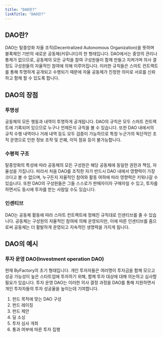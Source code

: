 ```yaml
---
title: "DAO란?"
linkTitle: "DAO란?"
---
```



## DAO란?
DAO는 탈중앙화 자율 조직(Decentralized Autonomous Organization)을 뜻하며 블록체인 기반의 새로운 공동체(커뮤니티)의 한 형태입니다. DAO에서는 중앙의 관리나 통제가 없으므로, 공동체의 모든 규칙을 참여 구성원들이 함께 만들고 지켜가며 의사 결정도 구성원들의 자율적인 참여에 의해 이루어집니다. 이러한 규칙들은 스마트 컨트랙트를 통해 투명하게 공개되고 수행되기 때문에 자율 공동체가 진정한 의미로 서로를 신뢰하고 함께 할 수 있도록 합니다.

## DAO의 장점
### 투명성
공동체의 모든 행동과 내역이 투명하게 공개됩니다. DAO의 규칙은 모두 스마트 컨트랙트에 기록되어 있으므로 누구나 언제든지 규칙을 볼 수 있습니다. 또한 DAO 내에서의 규칙 수행 내역이나 거래 내역 등도 모두 검증이 가능하므로 특정 누군가의 독단적인 조직 운영으로 인한 정보 조작 및 은폐, 이익 점유 등이 불가능합니다.

### 수평적 구조
탈중앙화의 특성에 따라 공동체의 모든 구성원은 해당 공동체에 동일한 권한과 책임, 자율성을 가집니다. 따라서 처음 DAO를 조직한 자가 반드시 DAO 내에서 영향력이 가장 크다고 볼 수 없으며, 누구든지 자율적인 참여와 활동 여하에 따라 영향력은 키워나갈 수 있습니다. 또한 DAO의 구성원들은 그들 스스로가 판매자이자 구매자일 수 있고, 투자를 하면서도 동시에 투자를 받는 사람일 수도 있습니다.

### 인센티브
DAO는 공동체 활동에 따라 스마트 컨트랙트에 정해진 규칙대로 인센티브를 줄 수 있습니다. 공동체는 구성원의 자율적인 참여에 의해 운영되지만, 이에 따른 인센티브를 줌으로써 공동체는 더 활발하게 운영되고 지속적인 생명력을 가지게 됩니다.

## DAO의 예시
### 투자 운영 DAO(Investment operation DAO)
현재 ByFactory의 초기 형태입니다. 개인 투자자들은 여러명이 투자금을 함께 모으고 성공 가능성이 높은 스타트업에 투자하기 위해, 함께 투자 대상에 대해 의논하고 심사할 필요가 있습니다. 투자 운영 DAO는 이러한 의사 결정 과정을 DAO를 통해 지원하면서 개인 투자자들의 투자 성공율을 높이는데 기여합니다.

1. 펀드 목적에 맞는 DAO 구성
2. 펀드 레이징
3. 펀드 제안
4. 딜 소싱
5. 투자 심사 개최
6. 통과 여부에 따른 투자 집행
